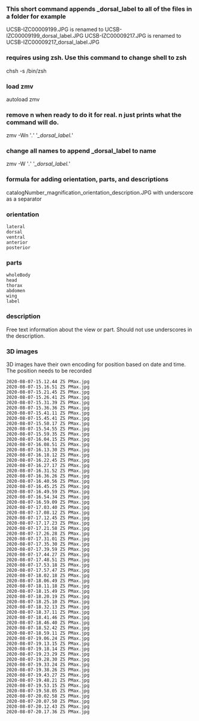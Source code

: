 ### This short command appends _dorsal_label to all of the files in a folder for example 

UCSB-IZC00009199.JPG is renamed to UCSB-IZC00009199_dorsal_label.JPG
UCSB-IZC00009217.JPG is renamed to UCSB-IZC00009217_dorsal_label.JPG

### requires using zsh. Use this command to change shell to zsh
chsh -s /bin/zsh

### load zmv
autoload zmv

### remove n when ready to do it for real. n just prints what the command will do.
zmv -Wn '*.*' '*_dorsal_label.*'

### change all names to append _dorsal_label to name
zmv -W '*.*' '*_dorsal_label.*'

### formula for adding orientation, parts, and descriptions
catalogNumber_magnification_orientation_description.JPG
with underscore as a separator

### orientation
```
lateral
dorsal
ventral
anterior
posterior
```

### parts
```
wholeBody
head
thorax
abdomen
wing
label
```

### description
Free text information about the view or part. Should not use underscores in the description.

### 3D images
3D images have their own encoding for position based on date and time. The position needs to be recorded

```
2020-08-07-15.12.44 ZS PMax.jpg
2020-08-07-15.16.51 ZS PMax.jpg
2020-08-07-15.21.45 ZS PMax.jpg
2020-08-07-15.26.41 ZS PMax.jpg
2020-08-07-15.31.39 ZS PMax.jpg
2020-08-07-15.36.36 ZS PMax.jpg
2020-08-07-15.41.11 ZS PMax.jpg
2020-08-07-15.45.41 ZS PMax.jpg
2020-08-07-15.50.17 ZS PMax.jpg
2020-08-07-15.54.55 ZS PMax.jpg
2020-08-07-15.59.35 ZS PMax.jpg
2020-08-07-16.04.15 ZS PMax.jpg
2020-08-07-16.08.51 ZS PMax.jpg
2020-08-07-16.13.30 ZS PMax.jpg
2020-08-07-16.18.12 ZS PMax.jpg
2020-08-07-16.22.45 ZS PMax.jpg
2020-08-07-16.27.17 ZS PMax.jpg
2020-08-07-16.31.52 ZS PMax.jpg
2020-08-07-16.36.26 ZS PMax.jpg
2020-08-07-16.40.56 ZS PMax.jpg
2020-08-07-16.45.25 ZS PMax.jpg
2020-08-07-16.49.59 ZS PMax.jpg
2020-08-07-16.54.34 ZS PMax.jpg
2020-08-07-16.59.09 ZS PMax.jpg
2020-08-07-17.03.40 ZS PMax.jpg
2020-08-07-17.08.12 ZS PMax.jpg
2020-08-07-17.12.45 ZS PMax.jpg
2020-08-07-17.17.23 ZS PMax.jpg
2020-08-07-17.21.58 ZS PMax.jpg
2020-08-07-17.26.28 ZS PMax.jpg
2020-08-07-17.31.01 ZS PMax.jpg
2020-08-07-17.35.30 ZS PMax.jpg
2020-08-07-17.39.59 ZS PMax.jpg
2020-08-07-17.44.27 ZS PMax.jpg
2020-08-07-17.48.51 ZS PMax.jpg
2020-08-07-17.53.18 ZS PMax.jpg
2020-08-07-17.57.47 ZS PMax.jpg
2020-08-07-18.02.18 ZS PMax.jpg
2020-08-07-18.06.49 ZS PMax.jpg
2020-08-07-18.11.18 ZS PMax.jpg
2020-08-07-18.15.49 ZS PMax.jpg
2020-08-07-18.20.19 ZS PMax.jpg
2020-08-07-18.25.10 ZS PMax.jpg
2020-08-07-18.32.13 ZS PMax.jpg
2020-08-07-18.37.11 ZS PMax.jpg
2020-08-07-18.41.46 ZS PMax.jpg
2020-08-07-18.46.40 ZS PMax.jpg
2020-08-07-18.52.42 ZS PMax.jpg
2020-08-07-18.59.11 ZS PMax.jpg
2020-08-07-19.06.24 ZS PMax.jpg
2020-08-07-19.13.15 ZS PMax.jpg
2020-08-07-19.18.14 ZS PMax.jpg
2020-08-07-19.23.29 ZS PMax.jpg
2020-08-07-19.28.30 ZS PMax.jpg
2020-08-07-19.33.24 ZS PMax.jpg
2020-08-07-19.38.26 ZS PMax.jpg
2020-08-07-19.43.27 ZS PMax.jpg
2020-08-07-19.48.21 ZS PMax.jpg
2020-08-07-19.53.15 ZS PMax.jpg
2020-08-07-19.58.05 ZS PMax.jpg
2020-08-07-20.02.58 ZS PMax.jpg
2020-08-07-20.07.50 ZS PMax.jpg
2020-08-07-20.12.43 ZS PMax.jpg
2020-08-07-20.17.36 ZS PMax.jpg
```

